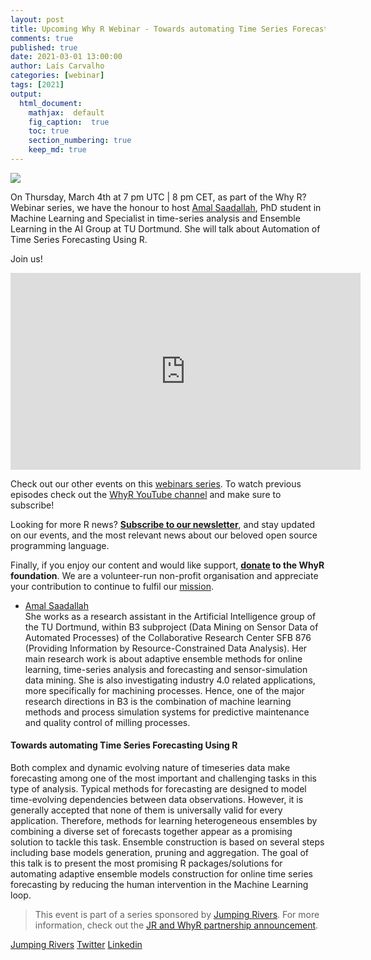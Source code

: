 ```yaml
---
layout: post
title: Upcoming Why R Webinar - Towards automating Time Series Forecasting Using R
comments: true
published: true
date: 2021-03-01 13:00:00
author: Laís Carvalho
categories: [webinar]
tags: [2021]
output:
  html_document:
    mathjax:  default
    fig_caption:  true
    toc: true
    section_numbering: true
    keep_md: true
---
```


<img src="/foundation/images/fulls/webinars/amal.jpg" class="fit image">

On Thursday, March 4th at 7 pm UTC | 8 pm CET, as part of the Why R? Webinar series, we have the honour to host
[Amal Saadallah](https://www-ai.cs.tu-dortmund.de/PERSONAL/saadallah.html), PhD student in Machine Learning and 
Specialist in time-series analysis and Ensemble Learning in the AI Group at TU Dortmund. She will talk about Automation 
of Time Series Forecasting Using R.

Join us!


<iframe width="560" height="315" src="https://www.youtube.com/embed/Ga1zBe2Qp18" frameborder="0" allow="accelerometer; autoplay; clipboard-write; encrypted-media; gyroscope; picture-in-picture" allowfullscreen></iframe>

Check out our other events on this [webinars series](http://whyr.pl/webinars/). To watch previous episodes check out the
[WhyR YouTube channel](http://youtube.com/WhyRFoundationVideos) and make sure to subscribe!

Looking for more R news? [**Subscribe to our newsletter**](http://whyr.pl/subscribe/), and stay updated on our events,
and the most relevant news about our beloved open source programming language.

Finally, if you enjoy our content and would like support, **[donate](http://whyr.pl/donate/) to the WhyR foundation**. We are a
volunteer-run non-profit organisation and appreciate your contribution to continue to fulfil our [mission](http://whyr.pl/foundation/about/).



- [Amal Saadallah](https://twitter.com/saadallah_amal)
  <br> She works as a research assistant in the Artificial Intelligence group of the TU Dortmund, within B3 subproject 
  (Data Mining on Sensor Data of Automated Processes) of the Collaborative Research Center SFB 876 (Providing Information
  by Resource-Constrained Data Analysis). Her main research work is about adaptive ensemble methods for online learning,
  time-series analysis and forecasting and sensor-simulation data mining. She is also investigating industry 4.0 related
  applications, more specifically for machining processes. Hence, one of the major research directions in B3 is the 
  combination of machine learning methods and process simulation systems for predictive maintenance and quality control 
  of milling processes.

#### Towards automating Time Series Forecasting Using R
Both complex and dynamic evolving nature of timeseries data make forecasting among one of the most important and 
challenging tasks in this type of analysis. Typical methods for forecasting are designed to model time-evolving 
dependencies between data observations. However, it is generally accepted that none of them is universally valid for 
every application. Therefore, methods for learning heterogeneous ensembles by combining a diverse set of forecasts 
together appear as a promising solution to tackle this task. Ensemble construction is based on several steps including 
base models generation, pruning and aggregation. The goal of this talk is to present the most promising R 
packages/solutions for automating adaptive ensemble models construction for online time series forecasting by reducing 
the human intervention in the Machine Learning loop.

> This event is part of a series sponsored by [Jumping Rivers](https://www.jumpingrivers.com/). For more information,
> check out the [JR and WhyR partnership announcement](https://www.jumpingrivers.com/blog/jumping-rivers-whyr-partnership/).

[Jumping Rivers](https://www.jumpingrivers.com/)
[Twitter](https://twitter.com/jumping_uk)
[Linkedin](https://www.linkedin.com/company/jumping-rivers-ltd/)
